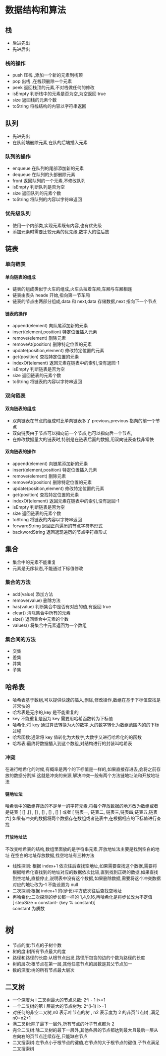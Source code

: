 # 数据结构和算法

## 栈

- 后进先出
- 先进后出

### 栈的操作

- push 压栈 ,添加一个新的元素到栈顶
- pop 出栈 ,在栈顶删除一个元素
- peek 返回栈顶的元素,不对栈做任何的修改
- isEmpty 判断栈中的元素是否为空,为空返回 true
- size 返回栈的元素个数
- toString 将栈结构的内容以字符串返回

## 队列

- 先进先出
- 在队前端删除元素,在队的后端插入元素

### 队列的操作

- enqueue 在队列的尾部添加新的元素
- dequeue 在队列的头部删除元素
- front 返回队列的一个元素,不修改队列
- isEmpty 判断队列是否为空
- size 返回队列的元素个数
- toString 将队列的内容以字符串返回

### 优先级队列

- 使用一个内部类,实现元素既有内容,也有优先级
- 添加元素时需要比较元素的优先级,数字大的往后放

## 链表

### 单向链表

#### 单向链表的组成

- 链表的组成类似于火车的组成,火车头拉着车厢,车厢与车厢相连
- 链表由表头 heade 开始,指向第一节车厢
- 链表的节点由两部分组成,data 和 next,data 存储数据,next 指向下一个节点

#### 链表的操作

- append(element) 向队尾添加新的元素
- insert(element,position) 特定位置插入元素
- remove(element) 删除元素
- removeAt(position) 删除特定位置的元素
- update(position,element) 修改特定位置的元素
- get(position) 查找特定位置的元素
- indexOf(element) 返回元素在链表中的索引,没有返回-1
- isEmpty 判断链表是否为空
- size 返回链表的元素个数
- toString 将链表的内容以字符串返回

### 双向链表

#### 双向链表的组成

- 双向链表在节点的组成时比单向链表多了 previous,previous 指向的前一个节点
- 双向链表由于节点可以指向前一个节点,也可以指向后一个节点,
- 在修改数据量大的链表时,特别是在链表后面的数据,用双向链表查找非常快

#### 双向链表的操作

- append(element) 向链尾添加新的元素
- insert(element,position) 特定位置插入元素
- remove(element) 删除元素
- removeAt(position) 删除特定位置的元素
- update(position,element) 修改特定位置的元素
- get(position) 查找特定位置的元素
- indexOf(element) 返回元素在链表中的索引,没有返回-1
- isEmpty 判断链表是否为空
- size 返回链表的元素个数
- toString 将链表的内容以字符串返回
- forwardString 返回正向遍历的节点字符串形式
- backwordString 返回返现遍历的节点字符串形式

## 集合

- 集合中的元素不能重复
- 元素是无序状态,不能通过下标值修改

### 集合的方法

- add(value) 添加方法
- remove(value) 删除方法
- has(value) 判断集合中是否有对应的值,有返回 true
- clear() 清除集合中所有的元素
- size() 返回集合中元素的个数
- values() 将集合中元素返回为一个数组

### 集合间的方法

- 交集
- 差集
- 并集
- 子集

## 哈希表

- 哈希表基于数组,可以提供快速的插入,删除,修改操作,数组在基于下标值查找是非常快的
- 哈希表是无序的,key 是不能重复的
- key 不能重复是因为 key 需要用哈希函数转为下标值
- 哈希化:将 key 通过算法转换为大的数字,大的数字转化为数组范围内的的下标过程
- 哈希函数:通常将 key 值转化为大数字,大数字又进行哈希化的的函数
- 哈希表:最终将数据插入到这个数组,对结构进行的封装叫哈希表

### 冲突

在进行哈希化的时候,有概率是两个的下标值是一样的,如果直接存进去,会将之前存放的数据分割掉
这就是冲突的来源,解决冲突一般有两个方法链地址法和开放地址法

#### 链地址法

哈希表中的数组存放的不是单一的字符元素,将每个存放数据的地方改为数组或者是链表
[ [] ,[] , [] , [] , [] , [] ] 或者 [ 链表一, 链表二, 链表三,链表四,链表五,链表六]
如果有冲突的数据将两个数据存在数组或者链表中,在根据相应的下标值进行查找

#### 开放地址法

不改变哈希表的结构,数组里面放的是字符串元素,开放地址法主要是找到空白的地址
在空白的地址存放数据,找空地址有三种方法

- 线性探测: 根据 index+1 依次往后查找空地址,如果需要查找这个数据,需要将根据哈希化查找到的地址对应的数据依次比较,直到找到正确的数据,如果查找到空地址,直接停止,说明表中没有这个数据,如果删除数据,需要将这个冲突数据对应的地址改为-1
  不能设置为 null
- 二次探测:根据 index+1 的(步长)平方依次往后查找空地址
- 再哈希化:二次探测的步长都一样的 1,4,9,16,再哈希化是将步长改为不定值  
  [ stepSize = constant- (key % constant)]  
  constant 为质数

# 树

- 节点的度:节点的子树个数
- 树的度:树所有节点最大的度
- 路径和路径的长度:从根节点出发,路径所包含的边的个数为路径的长度
- 树的层次:根节点在第一层,其他任意节点的层数是其父节点加一
- 数的深度:树的所有节点最大层次

## 二叉树

- 一个深度为 i 二叉树最大的节点总数: 2^i - 1 i>=1
- 一个二叉树的第 i 层最大的节点树为: 2^(i-1) i>=1
- 对任何的非空二叉树,n0 表示叶节点的树 , n2 表示度为 2 的非页节点树 ,满足 n0=n2+1
- 满二叉树:除了最下一层外,所有节点的叶子节点都为 2
- 完全二叉树:除二叉树的最下一层外,其他各层的节点都达到最大且最后一层从左向右的页节点连续存在,只能缺右节点
- 二叉搜索树:左节点小于根节点的键值,右节点的大于根节点的键值,子节点满足二叉搜索树
